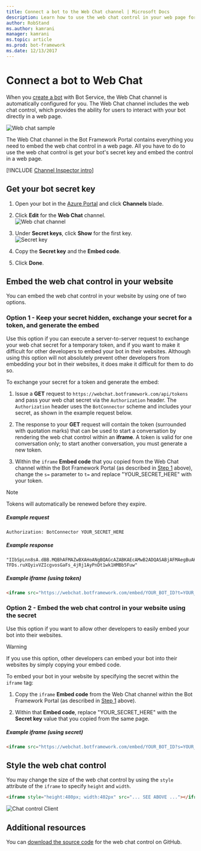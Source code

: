 ```yaml
---
title: Connect a bot to the Web Chat channel | Microsoft Docs
description: Learn how to use the web chat control in your web page for a bot connected to the Web Chat channel.
author: RobStand
ms.author: kamrani
manager: kamrani
ms.topic: article
ms.prod: bot-framework
ms.date: 12/13/2017
---
```


# Connect a bot to Web Chat
When you [create a bot](bot-service-quickstart.md) with Bot Service, the Web Chat channel is automatically configured for you. The Web Chat channel includes the web chat control, which provides the ability for users to interact with your bot directly in a web page.

![Web chat sample](~/media/bot-service-channel-webchat/webchat-sample.png)

The Web Chat channel in the Bot Framework Portal contains everything you need to embed the web chat control in a web page. All you have to do to use the web chat control is get your bot's secret key and embed the control in a web page.

[!INCLUDE [Channel Inspector intro](~/includes/snippet-channel-inspector.md)]

## <a id="step-1"></a> Get your bot secret key

1. Open your bot in the [Azure Portal](http://portal.azure.com) and click **Channels** blade.

2. Click **Edit** for the **Web Chat** channel.  
![Web chat channel](~/media/bot-service-channel-webchat/bot-service-channel-list.png)

3. Under **Secret keys**, click **Show** for the first key.  
![Secret key](~/media/bot-service-channel-webchat/secret-key.png)

4. Copy the **Secret key** and the **Embed code**.

5. Click **Done**.

## Embed the web chat control in your website

You can embed the web chat control in your website by using one of two options.

### Option 1 - Keep your secret hidden, exchange your secret for a token, and generate the embed

Use this option if you can execute a server-to-server request to exchange your web chat secret for a temporary token,
and if you want to make it difficult for other developers to embed your bot in their websites. 
Although using this option will not absolutely prevent other developers from embedding your bot in their websites, 
it does make it difficult for them to do so.

To exchange your secret for a token and generate the embed:

1. Issue a **GET** request to `https://webchat.botframework.com/api/tokens` and pass your web chat secret via the `Authorization` header. The `Authorization` header uses the `BotConnector` scheme and includes your secret, as shown in the example request below.

2. The response to your **GET** request will contain the token (surrounded with quotation marks) that can be used to start a conversation by rendering the web chat control within an **iframe**. A token is valid for one conversation only; to start another conversation, you must generate a new token.

3. Within the `iframe` **Embed code** that you copied from the Web Chat channel within the Bot Framework Portal (as described in [Step 1](#step-1) above), change the `s=` parameter to `t=` and replace "YOUR_SECRET_HERE" with your token. 

> [!NOTE]
> Tokens will automatically be renewed before they expire. 

##### Example request

```requestGET https://webchat.botframework.com/api/tokens
Authorization: BotConnector YOUR_SECRET_HERE
```

##### Example response 

```response
"IIbSpLnn8sA.dBB.MQBhAFMAZwBXAHoANgBQAGcAZABKAEcAMwB2ADQASABjAFMAegBuAHYANwA.bbguxyOv0gE.cccJjH-TFDs.ruXQyivVZIcgvosGaFs_4jRj1AyPnDt1wk1HMBb5Fuw"
```

##### Example iframe (using token)

```html
<iframe src="https://webchat.botframework.com/embed/YOUR_BOT_ID?t=YOUR_TOKEN_HERE"></iframe>
```

### <a id="option-2"></a> Option 2 - Embed the web chat control in your website using the secret

Use this option if you want to allow other developers to easily embed your bot into their websites. 

> [!WARNING]
> If you use this option, other developers can embed your bot into their websites 
> by simply copying your embed code.

To embed your bot in your website by specifying the secret within the `iframe` tag:

1. Copy the `iframe` **Embed code** from the Web Chat channel within the Bot Framework Portal (as described in [Step 1](#step-1) above).

2. Within that **Embed code**, replace "YOUR_SECRET_HERE" with the **Secret key** value that you copied from the same page.

##### Example iframe (using secret)

```html
<iframe src="https://webchat.botframework.com/embed/YOUR_BOT_ID?s=YOUR_SECRET_HERE"></iframe>
```

## Style the web chat control

You may change the size of the web chat control by using the `style` attribute of the `iframe` to specify `height` and `width`.

```html
<iframe style="height:480px; width:402px" src="... SEE ABOVE ..."></iframe>
```

![Chat control Client](~/media/chatwidget-client.png)

## Additional resources

You can [download the source code](https://github.com/Microsoft/BotFramework-WebChat) for the web chat control on GitHub.
